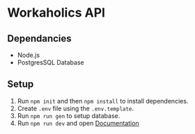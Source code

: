 # Workaholics API
## Dependancies
* Node.js
* PostgresSQL Database
## Setup
1. Run `npm init` and then `npm install` to install dependencies.
2. Create `.env` file using the `.env.template`.
3. Run `npm run gen` to setup database.
4. Run `npm run dev` and open [Documentation](http://localhost:5000/docs)
